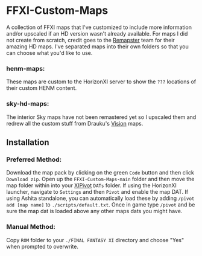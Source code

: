 # FFXI-Custom-Maps
A collection of FFXI maps that I've customized to include more information and/or upscaled if an HD version wasn't already available.  For maps I did not create from scratch, credit goes to the [Remapster](https://remapster.com/) team for their amazing HD maps.  I've separated maps into their own folders so that you can choose what you'd like to use.  

### henm-maps:
These maps are custom to the HorizonXI server to show the `???` locations of their custom HENM content.
### sky-hd-maps:
The interior Sky maps have not been remastered yet so I upscaled them and redrew all the custom stuff from Drauku's [Vision](https://github.com/Drauku/FFXI-Vision) maps.

## Installation
### Preferred Method:
Download the map pack by clicking on the green `Code` button and then click `Download zip`.  Open up the `FFXI-Custom-Maps-main` folder and then move the map folder within into your [XIPivot](https://github.com/Shirk/XIPivot) `DATs` folder.  If using the HorizonXI launcher, navigate to `Settings` and then `Pivot` and enable the map DAT.  If using Ashita standalone, you can automatically load these by adding `/pivot add [map name]` to `./scripts/default.txt`.  Once in game type `/pivot` and be sure the map dat is loaded above any other maps dats you might have.

### Manual Method:
Copy `ROM` folder to your `./FINAL FANTASY XI` directory and choose "Yes" when prompted to overwrite.  
